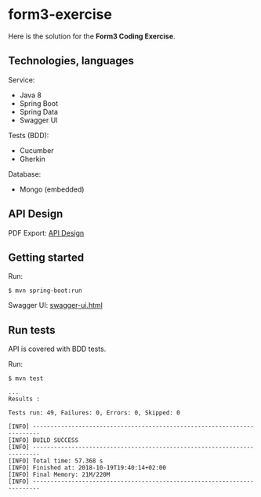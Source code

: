 # form3-exercise

Here is the solution for the **Form3 Coding Exercise**.

## Technologies, languages

Service:
* Java 8
* Spring Boot
* Spring Data
* Swagger UI

Tests (BDD):
* Cucumber
* Gherkin

Database:
* Mongo (embedded)

## API Design

PDF Export: [API Design](https://github.com/mtojek/form3-exercise/blob/master/API_design.pdf)

## Getting started

Run:
```
$ mvn spring-boot:run
```

Swagger UI: [swagger-ui.html](http://localhost:8080/swagger-ui.html)

## Run tests

API is covered with BDD tests. 

Run:
```
$ mvn test

...
Results :

Tests run: 49, Failures: 0, Errors: 0, Skipped: 0

[INFO] ------------------------------------------------------------------------
[INFO] BUILD SUCCESS
[INFO] ------------------------------------------------------------------------
[INFO] Total time: 57.368 s
[INFO] Finished at: 2018-10-19T19:40:14+02:00
[INFO] Final Memory: 21M/220M
[INFO] ------------------------------------------------------------------------
```
